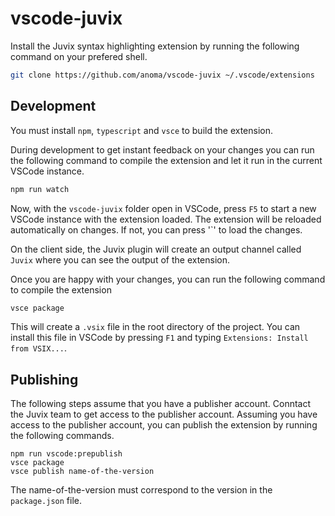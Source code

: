 # vscode-juvix

Install the Juvix syntax highlighting extension by running the following
command on your prefered shell.

```bash
git clone https://github.com/anoma/vscode-juvix ~/.vscode/extensions
```

## Development

You must install `npm`, `typescript` and `vsce` to build the extension.

During development to get instant feedback on your changes
you can run the following command to compile the extension
and let it run in the current VSCode instance.

```bash
npm run watch
```

Now, with the `vscode-juvix` folder open in VSCode, press `F5` to start a new VSCode instance with the extension loaded. The extension will be reloaded automatically on changes. If not, you can press '`' to load the changes.

On the client side, the Juvix plugin will create an output channel called `Juvix` where you can see the output of the extension.

Once you are happy with your changes, you can run the following command to compile the extension

```bash
vsce package
```

This will create a `.vsix` file in the root directory of the project. You can install this file in VSCode by pressing `F1` and typing `Extensions: Install from VSIX...`.

## Publishing

The following steps assume that you have a publisher account.
Conntact the Juvix team to get access to the publisher account.
Assuming you have access to the publisher account, you can publish the extension by running the following commands.

```
npm run vscode:prepublish
vsce package
vsce publish name-of-the-version
```

The name-of-the-version must correspond to the version in the `package.json` file.
